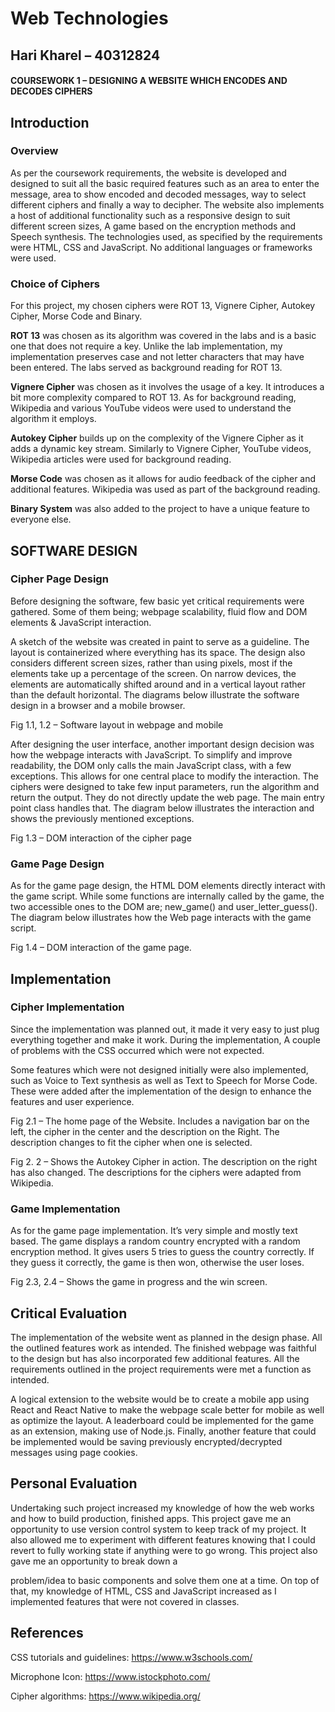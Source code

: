 # Web Technologies

## Hari Kharel – 40312824

#### COURSEWORK 1 – DESIGNING A WEBSITE WHICH ENCODES AND DECODES CIPHERS



## Introduction

### Overview

As per the coursework requirements, the website is developed and designed to suit all the basic
required features such as an area to enter the message, area to show encoded and decoded messages,
way to select different ciphers and finally a way to decipher. The website also implements a host of
additional functionality such as a responsive design to suit different screen sizes, A game based on the
encryption methods and Speech synthesis. The technologies used, as specified by the requirements
were HTML, CSS and JavaScript. No additional languages or frameworks were used.

### Choice of Ciphers

For this project, my chosen ciphers were ROT 13, Vignere Cipher, Autokey Cipher, Morse Code and
Binary.

**ROT 13** was chosen as its algorithm was covered in the labs and is a basic one that does not require a
key. Unlike the lab implementation, my implementation preserves case and not letter characters that
may have been entered. The labs served as background reading for ROT 13.

**Vignere Cipher** was chosen as it involves the usage of a key. It introduces a bit more complexity
compared to ROT 13. As for background reading, Wikipedia and various YouTube videos were used to
understand the algorithm it employs.

**Autokey Cipher** builds up on the complexity of the Vignere Cipher as it adds a dynamic key stream.
Similarly to Vignere Cipher, YouTube videos, Wikipedia articles were used for background reading.

**Morse Code** was chosen as it allows for audio feedback of the cipher and additional features. Wikipedia
was used as part of the background reading.

**Binary System** was also added to the project to have a unique feature to everyone else.


## SOFTWARE DESIGN

### Cipher Page Design

Before designing the software, few basic yet critical requirements were gathered. Some of them being;
webpage scalability, fluid flow and DOM elements & JavaScript interaction.

A sketch of the website was created in paint to serve as a guideline. The layout is containerized where
everything has its space. The design also considers different screen sizes, rather than using pixels, most
if the elements take up a percentage of the screen. On narrow devices, the elements are automatically
shifted around and in a vertical layout rather than the default horizontal. The diagrams below illustrate
the software design in a browser and a mobile browser.

Fig 1.1, 1.2 – Software layout in webpage and mobile

After designing the user interface, another important design decision was how the webpage interacts
with JavaScript. To simplify and improve readability, the DOM only calls the main JavaScript class, with a
few exceptions. This allows for one central place to modify the interaction. The ciphers were designed to
take few input parameters, run the algorithm and return the output. They do not directly update the
web page. The main entry point class handles that. The diagram below illustrates the interaction and
shows the previously mentioned exceptions.


Fig 1.3 – DOM interaction of the cipher page

### Game Page Design

As for the game page design, the HTML DOM elements directly interact with the game script. While
some functions are internally called by the game, the two accessible ones to the DOM are; new_game()
and user_letter_guess(). The diagram below illustrates how the Web page interacts with the game
script.

Fig 1.4 – DOM interaction of the game page.


## Implementation

### Cipher Implementation

Since the implementation was planned out, it made it very easy to just plug everything together and
make it work. During the implementation, A couple of problems with the CSS occurred which were not
expected.

Some features which were not designed initially were also implemented, such as Voice to Text synthesis
as well as Text to Speech for Morse Code. These were added after the implementation of the design to
enhance the features and user experience.

Fig 2.1 – The home page of the Website. Includes a navigation bar on the left, the cipher in the center
and the description on the Right. The description changes to fit the cipher when one is selected.


Fig 2. 2 – Shows the Autokey Cipher in action. The description on the right has also changed. The
descriptions for the ciphers were adapted from Wikipedia.

### Game Implementation

As for the game page implementation. It’s very simple and mostly text based. The game displays a
random country encrypted with a random encryption method. It gives users 5 tries to guess the country
correctly. If they guess it correctly, the game is then won, otherwise the user loses.

Fig 2.3, 2.4 – Shows the game in progress and the win screen.

## Critical Evaluation

The implementation of the website went as planned in the design phase. All the outlined features work
as intended. The finished webpage was faithful to the design but has also incorporated few additional
features. All the requirements outlined in the project requirements were met a function as intended.

A logical extension to the website would be to create a mobile app using React and React Native to
make the webpage scale better for mobile as well as optimize the layout. A leaderboard could be
implemented for the game as an extension, making use of Node.js. Finally, another feature that could be
implemented would be saving previously encrypted/decrypted messages using page cookies.

## Personal Evaluation

Undertaking such project increased my knowledge of how the web works and how to build production,
finished apps. This project gave me an opportunity to use version control system to keep track of my
project. It also allowed me to experiment with different features knowing that I could revert to fully
working state if anything were to go wrong. This project also gave me an opportunity to break down a


problem/idea to basic components and solve them one at a time. On top of that, my knowledge of
HTML, CSS and JavaScript increased as I implemented features that were not covered in classes.

## References

CSS tutorials and guidelines: https://www.w3schools.com/

Microphone Icon: https://www.istockphoto.com/

Cipher algorithms: https://www.wikipedia.org/


